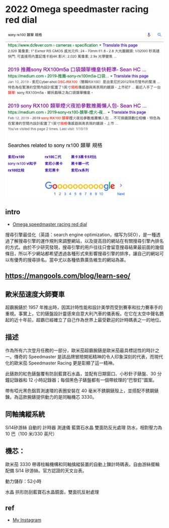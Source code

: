 # 2022 Omega speedmaster racing red dial
![f1](https://github.com/HCH1/blog/blob/master/fig/seo1.png)

## intro
- [Omega speedmaster racing red dial](https://www.omegawatches.com/watch-omega-speedmaster-racing-co-axial-chronometer-chronograph-40-mm-32630405011001)

搜尋引擎最佳化（英語：search engine optimization，缩写为SEO），是一種透過了解搜尋引擎的運作規則來調整網站，以及提高目的網站在有關搜尋引擎內排名的方式。由於不少研究發現，搜尋引擎的用戶往往只會留意搜尋結果最前面的幾個條目，所以不少網站都希望透過各種形式來影響搜尋引擎的排序，讓自己的網站可以有優秀的搜尋排名。當中尤以各種依靠廣告維生的網站為甚。

## https://mangools.com/blog/learn-seo/
## 歐米茄速度大師賽車
超霸腕錶於 1957 年推出時，因其計時性能和設計美學而受到賽車和拉力賽車手的重視。事實上，它的錶盤設計靈感來自意大利汽車的儀表板。在它在太空中聲名鵲起的近十年前，超霸已經確立了自己作為世界上最受歡迎的計時碼表之一的地位。

## 描述
作為所有六次登月任務的一部分，歐米茄超霸腕錶是歐米茄最具標誌性的時計之一。傳奇的 Speedmaster 是該品牌冒險開拓精神的令人印象深刻的代表，而現代化的歐米茄 Speedmaster Racing 更是彰顯了這一精神。

此錶款的紅色錶盤覆有防刮藍寶石水晶，並配有日期窗口、小秒針子錶盤、30 分鐘記錄器和 12 小時記錄器；每個黑色子錶盤都有一個帶紋理的“巴黎釘”圖案。

帶有啞光黑色鋁質測速環的表圈安裝在 40 毫米不銹鋼錶殼上，並搭配不銹鋼錶鍊。為這款腕錶提供動力的是同軸機芯 3330。

## 同軸擒縱系統
Si14矽游絲
自動的
計時器
測速儀
藍寶石水晶
雙面防反光處理
防水，相對壓力為 10 巴（100 米/330 英尺）


## 機芯：
歐米茄 3330
帶導柱輪機構和同軸擒縱裝置的自動上鍊計時碼表。自由游絲擺輪配備 Si14 矽游絲。官方認證的天文台表。

動力儲存：52小時

水晶
拱形防刮藍寶石水晶鏡面，雙面抗反射處理


## ref
- [My Instagram](https://www.instagram.com/redbox111)
